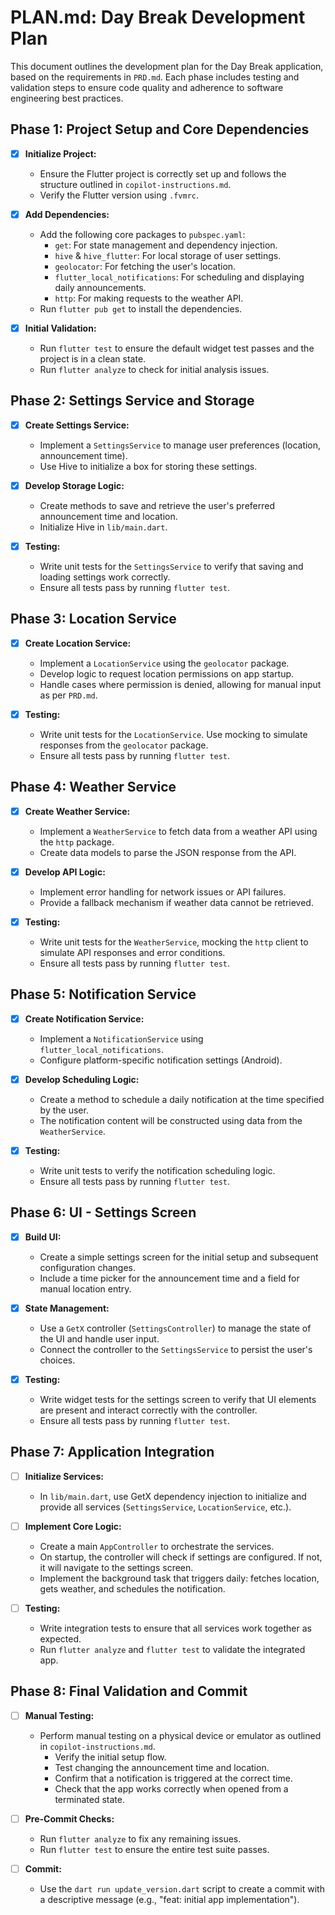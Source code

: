 # PLAN.md: Day Break Development Plan

This document outlines the development plan for the Day Break application, based on the requirements in `PRD.md`. Each phase includes testing and validation steps to ensure code quality and adherence to software engineering best practices.

## Phase 1: Project Setup and Core Dependencies

- [x] **Initialize Project:**
  - Ensure the Flutter project is correctly set up and follows the structure outlined in `copilot-instructions.md`.
  - Verify the Flutter version using `.fvmrc`.

- [x] **Add Dependencies:**
  - Add the following core packages to `pubspec.yaml`:
    - `get`: For state management and dependency injection.
    - `hive` & `hive_flutter`: For local storage of user settings.
    - `geolocator`: For fetching the user's location.
    - `flutter_local_notifications`: For scheduling and displaying daily announcements.
    - `http`: For making requests to the weather API.
  - Run `flutter pub get` to install the dependencies.

- [x] **Initial Validation:**
  - Run `flutter test` to ensure the default widget test passes and the project is in a clean state.
  - Run `flutter analyze` to check for initial analysis issues.

## Phase 2: Settings Service and Storage

- [x] **Create Settings Service:**
  - Implement a `SettingsService` to manage user preferences (location, announcement time).
  - Use Hive to initialize a box for storing these settings.

- [x] **Develop Storage Logic:**
  - Create methods to save and retrieve the user's preferred announcement time and location.
  - Initialize Hive in `lib/main.dart`.

- [x] **Testing:**
  - Write unit tests for the `SettingsService` to verify that saving and loading settings work correctly.
  - Ensure all tests pass by running `flutter test`.

## Phase 3: Location Service

- [x] **Create Location Service:**
  - Implement a `LocationService` using the `geolocator` package.
  - Develop logic to request location permissions on app startup.
  - Handle cases where permission is denied, allowing for manual input as per `PRD.md`.

- [x] **Testing:**
  - Write unit tests for the `LocationService`. Use mocking to simulate responses from the `geolocator` package.
  - Ensure all tests pass by running `flutter test`.

## Phase 4: Weather Service

- [x] **Create Weather Service:**
  - Implement a `WeatherService` to fetch data from a weather API using the `http` package.
  - Create data models to parse the JSON response from the API.

- [x] **Develop API Logic:**
  - Implement error handling for network issues or API failures.
  - Provide a fallback mechanism if weather data cannot be retrieved.

- [x] **Testing:**
  - Write unit tests for the `WeatherService`, mocking the `http` client to simulate API responses and error conditions.
  - Ensure all tests pass by running `flutter test`.

## Phase 5: Notification Service

- [x] **Create Notification Service:**
  - Implement a `NotificationService` using `flutter_local_notifications`.
  - Configure platform-specific notification settings (Android).

- [x] **Develop Scheduling Logic:**
  - Create a method to schedule a daily notification at the time specified by the user.
  - The notification content will be constructed using data from the `WeatherService`.

- [x] **Testing:**
  - Write unit tests to verify the notification scheduling logic.
  - Ensure all tests pass by running `flutter test`.

## Phase 6: UI - Settings Screen

- [x] **Build UI:**
  - Create a simple settings screen for the initial setup and subsequent configuration changes.
  - Include a time picker for the announcement time and a field for manual location entry.

- [x] **State Management:**
  - Use a `GetX` controller (`SettingsController`) to manage the state of the UI and handle user input.
  - Connect the controller to the `SettingsService` to persist the user's choices.

- [x] **Testing:**
  - Write widget tests for the settings screen to verify that UI elements are present and interact correctly with the controller.
  - Ensure all tests pass by running `flutter test`.

## Phase 7: Application Integration

- [ ] **Initialize Services:**
  - In `lib/main.dart`, use GetX dependency injection to initialize and provide all services (`SettingsService`, `LocationService`, etc.).

- [ ] **Implement Core Logic:**
  - Create a main `AppController` to orchestrate the services.
  - On startup, the controller will check if settings are configured. If not, it will navigate to the settings screen.
  - Implement the background task that triggers daily: fetches location, gets weather, and schedules the notification.

- [ ] **Testing:**
  - Write integration tests to ensure that all services work together as expected.
  - Run `flutter analyze` and `flutter test` to validate the integrated app.

## Phase 8: Final Validation and Commit

- [ ] **Manual Testing:**
  - Perform manual testing on a physical device or emulator as outlined in `copilot-instructions.md`.
    - Verify the initial setup flow.
    - Test changing the announcement time and location.
    - Confirm that a notification is triggered at the correct time.
    - Check that the app works correctly when opened from a terminated state.

- [ ] **Pre-Commit Checks:**
  - Run `flutter analyze` to fix any remaining issues.
  - Run `flutter test` to ensure the entire test suite passes.

- [ ] **Commit:**
  - Use the `dart run update_version.dart` script to create a commit with a descriptive message (e.g., "feat: initial app implementation").
